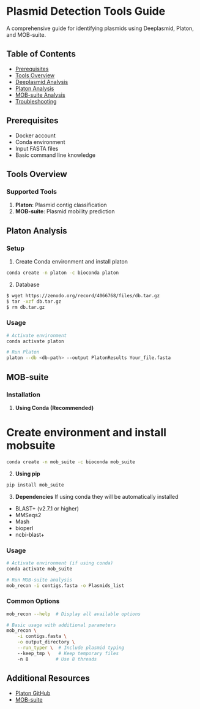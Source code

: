 # Plasmid Detection Tools Guide

A comprehensive guide for identifying plasmids using Deeplasmid, Platon, and MOB-suite.

## Table of Contents
- [Prerequisites](#prerequisites)
- [Tools Overview](#tools-overview)
- [Deeplasmid Analysis](#deeplasmid-analysis)
- [Platon Analysis](#platon-analysis)
- [MOB-suite Analysis](#mob-suite-analysis)
- [Troubleshooting](#troubleshooting)

## Prerequisites
- Docker account
- Conda environment
- Input FASTA files
- Basic command line knowledge

## Tools Overview

### Supported Tools
1. **Platon**: Plasmid contig classification
2. **MOB-suite**: Plasmid mobility prediction

## Platon Analysis

### Setup
1. Create Conda environment and install platon
```bash
conda create -n platon -c bioconda platon
```
2. Database

```bash
$ wget https://zenodo.org/record/4066768/files/db.tar.gz
$ tar -xzf db.tar.gz
$ rm db.tar.gz
```

### Usage
```bash
# Activate environment
conda activate platon

# Run Platon
platon --db <db-path> --output PlatonResults Your_file.fasta
```

## MOB-suite

### Installation
1. **Using Conda (Recommended)**
# Create environment and install mobsuite
```bash
conda create -n mob_suite -c bioconda mob_suite
```
2. **Using pip**
```bash
pip install mob_suite
```

3. **Dependencies** 
If using conda they will be automatically installed
- BLAST+ (v2.7.1 or higher)
- MMSeqs2
- Mash
- bioperl
- ncbi-blast+

### Usage
```bash
# Activate environment (if using conda)
conda activate mob_suite

# Run MOB-suite analysis
mob_recon -i contigs.fasta -o Plasmids_list
```

### Common Options
```bash
mob_recon --help  # Display all available options

# Basic usage with additional parameters
mob_recon \
    -i contigs.fasta \
    -o output_directory \
    --run_typer \  # Include plasmid typing
    --keep_tmp \   # Keep temporary files
    -n 8          # Use 8 threads
```

## Additional Resources
- [Platon GitHub](https://github.com/oschwengers/platon)
- [MOB-suite](https://github.com/phac-nml/mob-suite)


